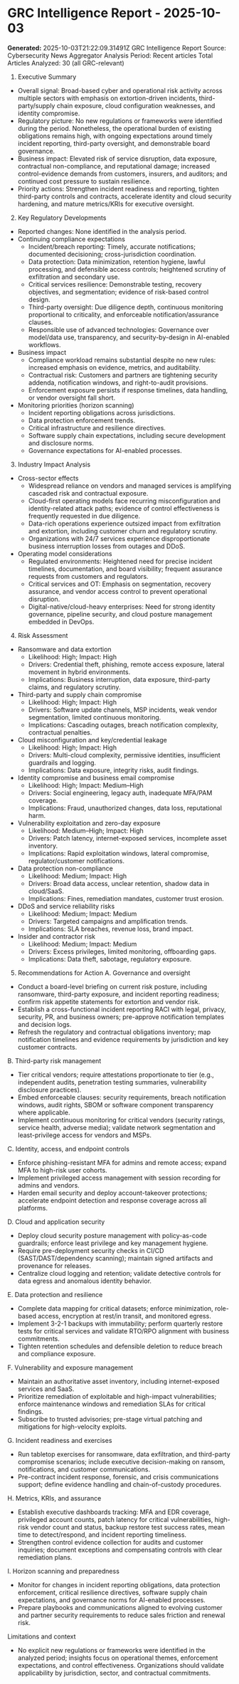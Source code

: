 # GRC Intelligence Report - 2025-10-03
**Generated:** 2025-10-03T21:22:09.31491Z
GRC Intelligence Report
Source: Cybersecurity News Aggregator
Analysis Period: Recent articles
Total Articles Analyzed: 30 (all GRC-relevant)

1) Executive Summary
- Overall signal: Broad-based cyber and operational risk activity across multiple sectors with emphasis on extortion-driven incidents, third-party/supply chain exposure, cloud configuration weaknesses, and identity compromise.
- Regulatory picture: No new regulations or frameworks were identified during the period. Nonetheless, the operational burden of existing obligations remains high, with ongoing expectations around timely incident reporting, third-party oversight, and demonstrable board governance.
- Business impact: Elevated risk of service disruption, data exposure, contractual non-compliance, and reputational damage; increased control-evidence demands from customers, insurers, and auditors; and continued cost pressure to sustain resilience.
- Priority actions: Strengthen incident readiness and reporting, tighten third-party controls and contracts, accelerate identity and cloud security hardening, and mature metrics/KRIs for executive oversight.

2) Key Regulatory Developments
- Reported changes: None identified in the analysis period.
- Continuing compliance expectations
  - Incident/breach reporting: Timely, accurate notifications; documented decisioning; cross-jurisdiction coordination.
  - Data protection: Data minimization, retention hygiene, lawful processing, and defensible access controls; heightened scrutiny of exfiltration and secondary use.
  - Critical services resilience: Demonstrable testing, recovery objectives, and segmentation; evidence of risk-based control design.
  - Third-party oversight: Due diligence depth, continuous monitoring proportional to criticality, and enforceable notification/assurance clauses.
  - Responsible use of advanced technologies: Governance over model/data use, transparency, and security-by-design in AI-enabled workflows.
- Business impact
  - Compliance workload remains substantial despite no new rules: increased emphasis on evidence, metrics, and auditability.
  - Contractual risk: Customers and partners are tightening security addenda, notification windows, and right-to-audit provisions.
  - Enforcement exposure persists if response timelines, data handling, or vendor oversight fall short.
- Monitoring priorities (horizon scanning)
  - Incident reporting obligations across jurisdictions.
  - Data protection enforcement trends.
  - Critical infrastructure and resilience directives.
  - Software supply chain expectations, including secure development and disclosure norms.
  - Governance expectations for AI-enabled processes.

3) Industry Impact Analysis
- Cross-sector effects
  - Widespread reliance on vendors and managed services is amplifying cascaded risk and contractual exposure.
  - Cloud-first operating models face recurring misconfiguration and identity-related attack paths; evidence of control effectiveness is frequently requested in due diligence.
  - Data-rich operations experience outsized impact from exfiltration and extortion, including customer churn and regulatory scrutiny.
  - Organizations with 24/7 services experience disproportionate business interruption losses from outages and DDoS.
- Operating model considerations
  - Regulated environments: Heightened need for precise incident timelines, documentation, and board visibility; frequent assurance requests from customers and regulators.
  - Critical services and OT: Emphasis on segmentation, recovery assurance, and vendor access control to prevent operational disruption.
  - Digital-native/cloud-heavy enterprises: Need for strong identity governance, pipeline security, and cloud posture management embedded in DevOps.

4) Risk Assessment
- Ransomware and data extortion
  - Likelihood: High; Impact: High
  - Drivers: Credential theft, phishing, remote access exposure, lateral movement in hybrid environments.
  - Implications: Business interruption, data exposure, third-party claims, and regulatory scrutiny.
- Third-party and supply chain compromise
  - Likelihood: High; Impact: High
  - Drivers: Software update channels, MSP incidents, weak vendor segmentation, limited continuous monitoring.
  - Implications: Cascading outages, breach notification complexity, contractual penalties.
- Cloud misconfiguration and key/credential leakage
  - Likelihood: High; Impact: High
  - Drivers: Multi-cloud complexity, permissive identities, insufficient guardrails and logging.
  - Implications: Data exposure, integrity risks, audit findings.
- Identity compromise and business email compromise
  - Likelihood: High; Impact: Medium–High
  - Drivers: Social engineering, legacy auth, inadequate MFA/PAM coverage.
  - Implications: Fraud, unauthorized changes, data loss, reputational harm.
- Vulnerability exploitation and zero-day exposure
  - Likelihood: Medium–High; Impact: High
  - Drivers: Patch latency, internet-exposed services, incomplete asset inventory.
  - Implications: Rapid exploitation windows, lateral compromise, regulator/customer notifications.
- Data protection non-compliance
  - Likelihood: Medium; Impact: High
  - Drivers: Broad data access, unclear retention, shadow data in cloud/SaaS.
  - Implications: Fines, remediation mandates, customer trust erosion.
- DDoS and service reliability risks
  - Likelihood: Medium; Impact: Medium
  - Drivers: Targeted campaigns and amplification trends.
  - Implications: SLA breaches, revenue loss, brand impact.
- Insider and contractor risk
  - Likelihood: Medium; Impact: Medium
  - Drivers: Excess privileges, limited monitoring, offboarding gaps.
  - Implications: Data theft, sabotage, regulatory exposure.

5) Recommendations for Action
A. Governance and oversight
- Conduct a board-level briefing on current risk posture, including ransomware, third-party exposure, and incident reporting readiness; confirm risk appetite statements for extortion and vendor risk.
- Establish a cross-functional incident reporting RACI with legal, privacy, security, PR, and business owners; pre-approve notification templates and decision logs.
- Refresh the regulatory and contractual obligations inventory; map notification timelines and evidence requirements by jurisdiction and key customer contracts.

B. Third-party risk management
- Tier critical vendors; require attestations proportionate to tier (e.g., independent audits, penetration testing summaries, vulnerability disclosure practices).
- Embed enforceable clauses: security requirements, breach notification windows, audit rights, SBOM or software component transparency where applicable.
- Implement continuous monitoring for critical vendors (security ratings, service health, adverse media); validate network segmentation and least-privilege access for vendors and MSPs.

C. Identity, access, and endpoint controls
- Enforce phishing-resistant MFA for admins and remote access; expand MFA to high-risk user cohorts.
- Implement privileged access management with session recording for admins and vendors.
- Harden email security and deploy account-takeover protections; accelerate endpoint detection and response coverage across all platforms.

D. Cloud and application security
- Deploy cloud security posture management with policy-as-code guardrails; enforce least privilege and key management hygiene.
- Require pre-deployment security checks in CI/CD (SAST/DAST/dependency scanning); maintain signed artifacts and provenance for releases.
- Centralize cloud logging and retention; validate detective controls for data egress and anomalous identity behavior.

E. Data protection and resilience
- Complete data mapping for critical datasets; enforce minimization, role-based access, encryption at rest/in transit, and monitored egress.
- Implement 3-2-1 backups with immutability; perform quarterly restore tests for critical services and validate RTO/RPO alignment with business commitments.
- Tighten retention schedules and defensible deletion to reduce breach and compliance exposure.

F. Vulnerability and exposure management
- Maintain an authoritative asset inventory, including internet-exposed services and SaaS.
- Prioritize remediation of exploitable and high-impact vulnerabilities; enforce maintenance windows and remediation SLAs for critical findings.
- Subscribe to trusted advisories; pre-stage virtual patching and mitigations for high-velocity exploits.

G. Incident readiness and exercises
- Run tabletop exercises for ransomware, data exfiltration, and third-party compromise scenarios; include executive decision-making on ransom, notifications, and customer communications.
- Pre-contract incident response, forensic, and crisis communications support; define evidence handling and chain-of-custody procedures.

H. Metrics, KRIs, and assurance
- Establish executive dashboards tracking: MFA and EDR coverage, privileged account counts, patch latency for critical vulnerabilities, high-risk vendor count and status, backup restore test success rates, mean time to detect/respond, and incident reporting timeliness.
- Strengthen control evidence collection for audits and customer inquiries; document exceptions and compensating controls with clear remediation plans.

I. Horizon scanning and preparedness
- Monitor for changes in incident reporting obligations, data protection enforcement, critical resilience directives, software supply chain expectations, and governance norms for AI-enabled processes.
- Prepare playbooks and communications aligned to evolving customer and partner security requirements to reduce sales friction and renewal risk.

Limitations and context
- No explicit new regulations or frameworks were identified in the analyzed period; insights focus on operational themes, enforcement expectations, and control effectiveness. Organizations should validate applicability by jurisdiction, sector, and contractual commitments.

